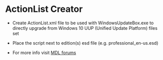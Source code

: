 # ActionList Creator

* Create ActionList.xml file to be used with WindowsUpdateBox.exe to directly upgrade from Windows 10 UUP (Unified Update Platform) files set

* Place the script next to edition(s) esd file (e.g. professional_en-us.esd)

* For more info visit [MDL forums](https://forums.mydigitallife.net/posts/1418703)
